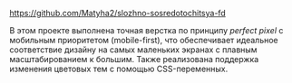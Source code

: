 https://github.com/Matyha2/slozhno-sosredotochitsya-fd

В этом проекте выполнена точная верстка по принципу *perfect pixel* с мобильным приоритетом (mobile-first), что обеспечивает идеальное соответствие дизайну на самых маленьких экранах с плавным масштабированием к большим. Также реализована поддержка изменения цветовых тем с помощью CSS-переменных.